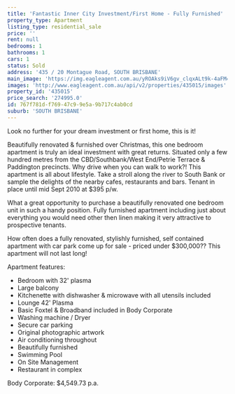 ```yaml
---
title: 'Fantastic Inner City Investment/First Home - Fully Furnished'
property_type: Apartment
listing_type: residential_sale
price: ''
rent: null
bedrooms: 1
bathrooms: 1
cars: 1
status: Sold
address: '435 / 20 Montague Road, SOUTH BRISBANE'
main_image: 'https://img.eagleagent.com.au/yROAks9iV6gv_clqxALt9k-4aFM=/1280x854/smart/https://s3-us-west-2.amazonaws.com/eagleagent-orig/images/6819792/106527817-image-M.jpg'
images: 'http://www.eagleagent.com.au/api/v2/properties/435015/images'
property_id: '435015'
price_search: '274995.0'
id: 767f781d-f769-47c9-9e5a-9b717c4ab0cd
suburb: 'SOUTH BRISBANE'
---
```

Look no further for your dream investment or first home, this is it!

Beautifully renovated & furnished over Christmas, this one bedroom apartment is truly an ideal investment with great returns. Situated only a few hundred metres from the CBD/Southbank/West End/Petrie Terrace & Paddington precincts. Why drive when you can walk to work?! This apartment is all about lifestyle. Take a stroll along the river to South Bank or sample the delights of the nearby cafes, restaurants and bars. Tenant in place until mid Sept  2010 at $395 p/w.

What a great opportunity to purchase a beautifully renovated one bedroom unit in such a handy position. Fully furnished apartment including just about everything you would need other then linen making it very attractive to prospective tenants.

How often does a fully renovated, stylishly  furnished, self contained apartment with car park come up for sale - priced under $300,000?? This apartment will not last long!

Apartment features:
*  Bedroom with 32' plasma
*  Large balcony
*  Kitchenette with dishwasher & microwave with all utensils included
*  Lounge 42' Plasma
*  Basic Foxtel & Broadband included in Body Corporate
*  Washing machine / Dryer
*  Secure car parking
*  Original photographic artwork
*  Air conditioning throughout
*  Beautifully furnished
*  Swimming Pool
*  On Site Management
*  Restaurant in complex

Body Corporate: $4,549.73 p.a.